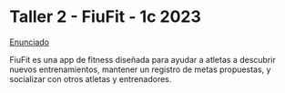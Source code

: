 # Taller 2 - FiuFit - 1c 2023

[Enunciado](https://taller-de-programacion-2.github.io/tasks/statement/2023/1/enunciado/)

FiuFit es una app de fitness diseñada para ayudar a atletas a descubrir nuevos entrenamientos, mantener un registro de metas propuestas, y socializar con otros atletas y entrenadores.
